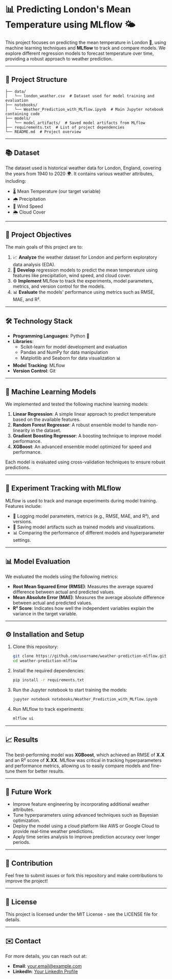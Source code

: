 
# 📊 Predicting London's Mean Temperature using MLflow 🌤️

This project focuses on predicting the mean temperature in London 🌆, using machine learning techniques and **MLflow** to track and compare models. We explore different regression models to forecast temperature over time, providing a robust approach to weather prediction.

---

## 📁 Project Structure

```
├── data/
│   └── london_weather.csv  # Dataset used for model training and evaluation
├── notebooks/
│   └── Weather_Prediction_with_MLflow.ipynb  # Main Jupyter notebook containing code
├── models/
│   └── model_artifacts/  # Saved model artifacts from MLflow
├── requirements.txt  # List of project dependencies
└── README.md  # Project overview
```

---

## 📚 Dataset

The dataset used is historical weather data for London, England, covering the years from 1940 to 2020 🌍. It contains various weather attributes, including:

- 🌡️ Mean Temperature (our target variable)
- 🌧️ Precipitation
- 💨 Wind Speed
- 🌦️ Cloud Cover

---

## 🚀 Project Objectives

The main goals of this project are to:
1. 📈 **Analyze** the weather dataset for London and perform exploratory data analysis (EDA).
2. 🤖 **Develop** regression models to predict the mean temperature using features like precipitation, wind speed, and cloud cover.
3. ⚙️ **Implement** MLflow to track the experiments, model parameters, metrics, and version control for the models.
4. 📊 **Evaluate** the models' performance using metrics such as RMSE, MAE, and R².

---

## 🛠️ Technology Stack

- **Programming Languages**: Python 🐍
- **Libraries**:
  - Scikit-learn for model development and evaluation
  - Pandas and NumPy for data manipulation
  - Matplotlib and Seaborn for data visualization 📊
- **Model Tracking**: MLflow
- **Version Control**: Git

---

## 🤖 Machine Learning Models

We implemented and tested the following machine learning models:

1. **Linear Regression**: A simple linear approach to predict temperature based on the available features.
2. **Random Forest Regressor**: A robust ensemble model to handle non-linearity in the dataset.
3. **Gradient Boosting Regressor**: A boosting technique to improve model performance.
4. **XGBoost**: An advanced ensemble model optimized for speed and performance.

Each model is evaluated using cross-validation techniques to ensure robust predictions.

---

## 🔬 Experiment Tracking with MLflow

MLflow is used to track and manage experiments during model training. Features include:

- 📝 Logging model parameters, metrics (e.g., RMSE, MAE, and R²), and versions.
- 📂 Saving model artifacts such as trained models and visualizations.
- 📊 Comparing the performance of different models and hyperparameter settings.

---

## 📊 Model Evaluation

We evaluated the models using the following metrics:

- **Root Mean Squared Error (RMSE)**: Measures the average squared difference between actual and predicted values.
- **Mean Absolute Error (MAE)**: Measures the average absolute difference between actual and predicted values.
- **R² Score**: Indicates how well the independent variables explain the variance in the target variable.

---

## ⚙️ Installation and Setup

1. Clone this repository:
   ```bash
   git clone https://github.com/username/weather-prediction-mlflow.git
   cd weather-prediction-mlflow
   ```

2. Install the required dependencies:
   ```bash
   pip install -r requirements.txt
   ```

3. Run the Jupyter notebook to start training the models:
   ```bash
   jupyter notebook notebooks/Weather_Prediction_with_MLflow.ipynb
   ```

4. Run MLflow to track experiments:
   ```bash
   mlflow ui
   ```

---

## 📈 Results

The best-performing model was **XGBoost**, which achieved an RMSE of **X.X** and an R² score of **X.XX**. MLflow was critical in tracking hyperparameters and performance metrics, allowing us to easily compare models and fine-tune them for better results.

---

## 📅 Future Work

- Improve feature engineering by incorporating additional weather attributes.
- Tune hyperparameters using advanced techniques such as Bayesian optimization.
- Deploy the model using a cloud platform like AWS or Google Cloud to provide real-time weather predictions.
- Apply time series analysis to improve prediction accuracy over longer periods.

---

## 🤝 Contribution

Feel free to submit issues or fork this repository and make contributions to improve the project!

---

## 📄 License

This project is licensed under the MIT License - see the LICENSE file for details.

---

## ✉️ Contact

For more details, you can reach out at:
- **Email**: your.email@example.com
- **LinkedIn**: [Your LinkedIn Profile](https://linkedin.com/in/yourprofile)

